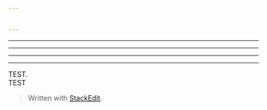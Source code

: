 ```yaml
---


---
```


<hr>
<hr>
<hr>
<hr>
<p>TEST.<br>
TEST</p>
<blockquote>
<p>Written with <a href="https://stackedit.io/">StackEdit</a>.</p>
</blockquote>

<!--stackedit_data:
eyJkaXNjdXNzaW9ucyI6eyJWY0xCTmY3ZzhwWmVXT0w5Ijp7In
RleHQiOiI8YmxvY2txdW90ZT4iLCJzdGFydCI6NTMsImVuZCI6
NTV9LCJvaUhFTmxxS2NwcXFVNjlsIjp7InRleHQiOiJURVNUPC
9wPiIsInN0YXJ0IjozNCwiZW5kIjo0Mn19LCJjb21tZW50cyI6
eyJWVWJEalRKQXl6TDM5alEzIjp7ImRpc2N1c3Npb25JZCI6Il
ZjTEJOZjdnOHBaZVdPTDkiLCJzdWIiOiJnaDo0NjIyMDMxNiIs
InRleHQiOiJ0ZXN0IiwiY3JlYXRlZCI6MTU1ODA4MDg0MDgyOX
0sIllOMTFJZlZPaGtwWUI4RFkiOnsiZGlzY3Vzc2lvbklkIjoi
b2lIRU5scUtjcHFxVTY5bCIsInN1YiI6ImdoOjQ2MjIwMzE2Ii
widGV4dCI6InRlc3QiLCJjcmVhdGVkIjoxNTU4MDgwOTI0MTE3
fX0sImhpc3RvcnkiOlstMTQxMTg5ODU0MF19
-->